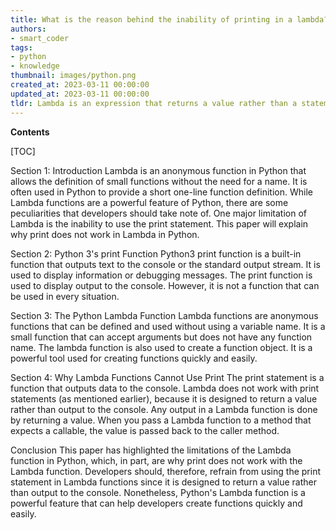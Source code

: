 ```yaml
---
title: What is the reason behind the inability of printing in a lambda?
authors:
- smart_coder
tags:
- python
- knowledge
thumbnail: images/python.png
created_at: 2023-03-11 00:00:00
updated_at: 2023-03-11 00:00:00
tldr: Lambda is an expression that returns a value rather than a statement, and hence it cannot print directly.
---
```


**Contents**

[TOC]

Section 1: Introduction
Lambda is an anonymous function in Python that allows the definition of small functions without the need for a name. It is often used in Python to provide a short one-line function definition. While Lambda functions are a powerful feature of Python, there are some peculiarities that developers should take note of. One major limitation of Lambda is the inability to use the print statement. This paper will explain why print does not work in Lambda in Python.

Section 2: Python 3's print Function
Python3 print function is a built-in function that outputs text to the console or the standard output stream. It is used to display information or debugging messages. The print function is used to display output to the console. However, it is not a function that can be used in every situation. 

Section 3: The Python Lambda Function
Lambda functions are anonymous functions that can be defined and used without using a variable name. It is a small function that can accept arguments but does not have any function name. The lambda function is also used to create a function object. It is a powerful tool used for creating functions quickly and easily.

Section 4: Why Lambda Functions Cannot Use Print
The print statement is a function that outputs data to the console. Lambda does not work with print statements (as mentioned earlier), because it is designed to return a value rather than output to the console. Any output in a Lambda function is done by returning a value. When you pass a Lambda function to a method that expects a callable, the value is passed back to the caller method.

Conclusion
This paper has highlighted the limitations of the Lambda function in Python, which, in part, are why print does not work with the Lambda function. Developers should, therefore, refrain from using the print statement in Lambda functions since it is designed to return a value rather than output to the console. Nonetheless, Python's Lambda function is a powerful feature that can help developers create functions quickly and easily.
